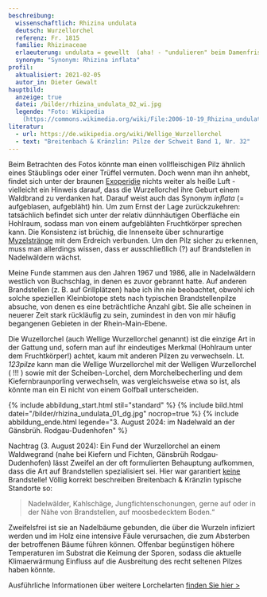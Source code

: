 ```yaml
---
beschreibung:
  wissenschaftlich: Rhizina undulata
  deutsch: Wurzellorchel
  referenz: Fr. 1815
  familie: Rhizinaceae
  erlaeuterung: undulata = gewellt  (aha! - "undulieren" beim Damenfriseur)
  synonym: "Synonym: Rhizina inflata"
profil:
  aktualisiert: 2021-02-05
  autor_in: Dieter Gewalt
hauptbild:
  anzeige: true
  datei: /bilder/rhizina_undulata_02_wi.jpg
  legende: "Foto: Wikipedia
    (https://commons.wikimedia.org/wiki/File:2006-10-19_Rhizina_undulata_1.jpg)"
literatur:
  - url: https://de.wikipedia.org/wiki/Wellige_Wurzellorchel
  - text: "Breitenbach & Kränzlin: Pilze der Schweit Band 1, Nr. 32"
---
```

Beim Betrachten des Fotos könnte man einen vollfleischigen Pilz ähnlich eines Stäublings oder einer Trüffel vermuten. Doch wenn man ihn anhebt, findet sich unter der braunen [Exoperidie](Exoperidie "Glossar") nichts weiter als heiße Luft - vielleicht ein Hinweis darauf, dass die Wurzellorchel ihre Geburt einem Waldbrand zu verdanken hat. Darauf weist auch das Synonym *inflata* (= aufgeblasen, aufgebläht) hin. Um zum Ernst der Lage zurückzukehren: tatsächlich befindet sich unter der relativ dünnhäutigen Oberfläche ein Hohlraum, sodass man von einem aufgeblähten Fruchtkörper sprechen kann. Die Konsistenz ist brüchig, die Innenseite über schnurartige [Myzelstränge](Myzel "Glossar") mit dem Erdreich verbunden. Um den Pilz sicher zu erkennen, muss man allerdings wissen, dass er ausschließlich (?) auf Brandstellen in Nadelwäldern wächst.

Meine Funde stammen aus den Jahren 1967 und 1986, alle in Nadelwäldern westlich von Buchschlag, in denen es zuvor gebrannt hatte. Auf anderen Brandstellen (z. B. auf Grillplätzen) habe ich ihn nie beobachtet, obwohl ich solche speziellen Kleinbiotope stets nach typischen Brandstellenpilze absuche, von denen es eine beträchtliche Anzahl gibt. Sie alle scheinen in neuerer Zeit stark rückläufig zu sein, zumindest in den von mir häufig begangenen Gebieten in der Rhein-Main-Ebene.

Die Wuzellorchel (auch Wellige Wurzellorchel genannt) ist die einzige Art in der Gattung und, sofern man auf ihr eindeutiges Merkmal (Hohlraum unter dem Fruchtkörper!) achtet, kaum mit anderen Pilzen zu verwechseln. Lt. *123pilze* kann man die Wellige Wurzellorchel mit der Welligen Wurzellorchel ( !!! ) sowie mit der Scheiben-Lorchel, dem Morchelbecherling und dem Kiefernbraunporling verwechseln, was vergleichsweise etwa so ist, als könnte man ein Ei nicht von einem Golfball unterscheiden.

{% include abbildung_start.html stil="standard" %}
{% include bild.html datei="/bilder/rhizina_undulata_01_dg.jpg" nocrop=true %}
{% include abbildung_ende.html legende="3. August 2024: im Nadelwald an der Gänsbrüh. Rodgau-Dudenhofen" %}

Nachtrag (3. August 2024): Ein Fund der Wurzellorchel an einem Waldwegrand (nahe bei Kiefern und Fichten, Gänsbrüh Rodgau-Dudenhofen) lässt Zweifel an der oft formulierten Behauptung aufkommen, dass die Art auf Brandstellen spezialisiert sei. Hier war garantiert <ins>keine</ins> Brandstelle! Völlig korrekt beschreiben Breitenbach & Kränzlin typische Standorte so:

> Nadelwälder, Kahlschäge, Jungfichtenschonungen, gerne auf oder in der Nähe von Brandstellen, auf moosbedecktem Boden.“


Zweifelsfrei ist sie an Nadelbäume gebunden, die über die Wurzeln infiziert werden und im Holz eine intensive Fäule verursachen, die zum Absterben der betroffenen Bäume führen können. Offenbar begünstigen höhere Temperaturen im Substrat die Keimung der Sporen, sodass die aktuelle Klimaerwärmung Einfluss auf die Ausbreitung des recht seltenen Pilzes haben könnte.

Ausführliche Informationen über weitere Lorchelarten [finden Sie hier >](/verwandt/lorcheln)